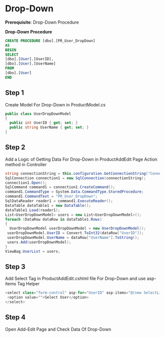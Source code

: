 # Drop-Down

**Prerequisite**: Drop-Down Procedure

**Drop-Down Procedure**

```sql
CREATE PROCEDURE [dbo].[PR_User_DropDown]
AS
BEGIN
SELECT
[dbo].[User].[UserID],
[dbo].[User].[UserName]
FROM
[dbo].[User]
END
```

## Step 1

Create Model For Drop-Down in ProductModel.cs

```csharp
public class UserDropDownModel
{
  public int UserID { get; set; }
  public string UserName { get; set; }
}
```

## Step 2

Add a Logic of Getting Data For Drop-Down in ProductAddEdit Page Action method in Controller

```csharp
string connectionString = this.configuration.GetConnectionString("ConnectionString");
SqlConnection connection1 = new SqlConnection(connectionString);
connection1.Open();
SqlCommand command1 = connection1.CreateCommand();
command1.CommandType = System.Data.CommandType.StoredProcedure;
command1.CommandText = "PR_User_DropDown";
SqlDataReader reader1 = command1.ExecuteReader();
DataTable dataTable1 = new DataTable();
dataTable1.Load(reader1);
List<UserDropDownModel> users = new List<UserDropDownModel>();
foreach (DataRow dataRow in dataTable1.Rows)
{
  UserDropDownModel userDropDownModel = new UserDropDownModel();
 userDropDownModel.UserID = Convert.ToInt32(dataRow["UserID"]);
 userDropDownModel.UserName = dataRow["UserName"].ToString();
 users.Add(userDropDownModel);
}
ViewBag.UserList = users;
```

## Step 3

Add Select Tag in ProductAddEdit.cshtml file For Drop-Down and use asp-items Tag Helper

```csharp
<select class="form-control" asp-for="UserID" asp-items="@(new SelectList(ViewBag.UserList, "UserID", "UserName"))">
 <option value="">Select User</option>
</select>
```

## Step 4

Open Add-Edit Page and Check Data Of Drop-Down
